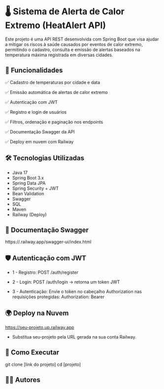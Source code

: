 # 🌡️ Sistema de Alerta de Calor Extremo (HeatAlert API)

Este projeto é uma API REST desenvolvida com Spring Boot que visa ajudar a mitigar os riscos à saúde causados por eventos de calor extremo, permitindo o cadastro, consulta e emissão de alertas baseados na temperatura máxima registrada em diversas cidades.

## 🧩 Funcionalidades

✅ Cadastro de temperaturas por cidade e data

✅ Emissão automática de alertas de calor extremo

✅ Autenticação com JWT

✅ Registro e login de usuários

✅ Filtros, ordenação e paginação nos endpoints

✅ Documentação Swagger da API

✅ Deploy em nuvem com Railway

## 🛠 Tecnologias Utilizadas

* Java 17
* Spring Boot 3.x
* Spring Data JPA
* Spring Security + JWT
* Bean Validation
* Swagger 
* SQL
* Maven
* Railway (Deploy)

## 📄 Documentação Swagger
https://<sua-url>.railway.app/swagger-ui/index.html

## 🛡️ Autenticação com JWT

- 1 - Registro: POST /auth/register

- 2 - Login: POST /auth/login → retorna um token JWT

- 3 - Autenticação: Envie o token no cabeçalho Authorization nas requisições protegidas: Authorization: Bearer <seu-token>

## 🌍 Deploy na Nuvem
https://seu-projeto.up.railway.app

- Substitua seu-projeto pela URL gerada na sua conta Railway.

## 🧪 Como Executar
git clone [link do projeto]
cd [projeto]

## 👨‍💻 Autores
